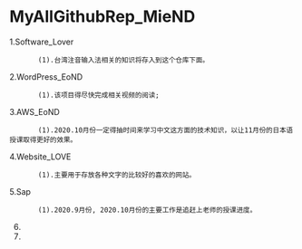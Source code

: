 # MyAllGithubRep_MieND




1.Software_Lover                          
           
           (1).台湾注音输入法相关的知识将存入到这个仓库下面。


2.WordPress_EoND
           
           (1).该项目得尽快完成相关视频的阅读;

3.AWS_EoND
           
           (1).2020.10月份一定得抽时间来学习中文这方面的技术知识，以让11月份的日本语授课取得更好的效果。

4.Website_LOVE
           
           (1).主要用于存放各种文字的比较好的喜欢的网站。

5.Sap
           
           (1).2020.9月份, 2020.10月份的主要工作是追赶上老师的授课进度。
           

6.

7.


